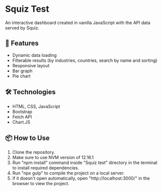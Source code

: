 # Squiz Test

An interactive dashboard created in vanilla JavaScript with the API data served by Squiz. 

## 🚀 Features

- Dynamic data loading
- Filterable results (by industries, countries, search by name and sorting)
- Responsive layout
- Bar graph
- Pie chart

## 🛠️ Technologies

- HTML, CSS, JavaScript
- Bootstrap
- Fetch API
- Chart.JS

## 📦 How to Use

1. Clone the repository.
2. Make sure to use NVM version of 12.16.1
3. Run "npm install" command inside "Squiz test" directory in the terminal to install required dependencies.
4. Run "npx gulp" to compile the project on a local server.
5. If it doesn't open automatically, open "http://localhost:3000/" in the browser to view the project.